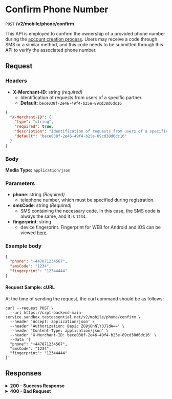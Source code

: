 # Confirm Phone Number

`POST` **/v2/mobile/phone/confirm**

This API is employed to confirm the ownership of a provided phone number during the [account creation process](https://github.com/crypterium-com/api-vault/wiki/Registration-Process). Users may receive a code through SMS or a similar method, and this code needs to be submitted through this API to verify the associated phone number.


## Request

### Headers

- **X-Merchant-ID**: string *(required)*
  - Identification of requests from users of a specific partner.
  - **Default:** `bece038f-2e46-49f4-b25e-89cd38d6dc16`

```json json_schema
{
  "X-Merchant-ID": {
    "type": "string",
    "required": true,
    "description": "Identification of requests from users of a specific partner.",
    "default": "bece038f-2e46-49f4-b25e-89cd38d6dc16"
  }
}
```

### Body

**Media Type:** `application/json`

### Parameters

- **phone**: string *(Required)*
  - telephone number, which must be specified during registration.
- **smsCode**: string *(Required)*
  - SMS containing the necessary code. In this case, the SMS code is always the same, and it is `1234`.
- **fingerprint**: string
  - device fingerprint. Fingerprint for WEB for Android and iOS can be viewed [here](https://github.com/crypterium-com/api-vault/wiki/Digital-signature-verification-and-fingerprint).

### **Example body**
  
```json
{
  "phone": "+447871234567",
  "smsCode": "1234",
  "fingerprint": "12344444"
}
```

#### **Request Sample: cURL**

At the time of sending the request, the curl command should be as follows:

```curl cURL
curl --request POST \
  --url https://crpt-backend-main-service.sandbox.testessential.net/v2/mobile/phone/confirm \
  --header 'Accept: application/json' \
  --header 'Authorization: Basic ZG9jOnNlY3JldA==' \
  --header 'Content-Type: application/json' \
  --header 'X-Merchant-ID: bece038f-2e46-49f4-b25e-89cd38d6dc16' \
  --data '{
  "phone": "+447871234567",
  "smsCode": "1234",
  "fingerprint": "12344444"
}'
```

## Responses

<details>
<summary><strong>200 - Success Response</strong></summary>
  
The response status code indicates that the request was successfully processed.
  
**Media type:** `application/json`
  
- **access_token**: string
  - An encrypted key, a short-lived token for accessing a resource.

- **token_type**: string
  - Bearer token.

- **refresh_token**: string
  - These are credentials for accessing the API in the absence of a user session.

- **expires_in**: integer
  - Token lifetime in seconds.

- **scope**: string
  - Token action space. We almost always have read and write permissions.

  
**Responses example**
```json
{
  "access_token": "eyJhbGciOiJIUzI1NiIsInR5cCI6IkpXVCJ9.eyJzdWIiOiJmYTdiM2UzNi1jNTQ4LTQ2NjMtYWNiZi00YjAwOWMyYTExZjgiLCJleHAiOjE3MDk4MjE1MjIsImlhdCI6MTcwOTczNTEyMn0.Syx7vEDUcgEQ-pNJSjFQPh35wia3Qy-2u_GyFCSiXgk",
  "token_type": "bearer",
  "refresh_token": "_aUCain3dCLOF4NzSvQbXchMuns",
  "expires_in": 86399,
  "scope": "read write"
}
```
</details>


<details>
<summary><strong>400 - Bad Request</strong></summary>

The response status code indicates that the requested page was not found on the server.
  
- **Media type:** `application/json`
  
  

- **message:** string
  - Message displayed to the user.

- **field:** string
  - Specifies the field in the request that caused the error.

- **errorId:** integer
  - Identifier of the error.

- **systemId:** string
  - Identifier of the component.

- **originalMessage:** string
  - The original error message.

- **errorStackTrace:** string
  - The place where the error occurred in the code.

- **data:** object
  - Additional data related to the error, structured as key-value pairs.
    - **additionalProp1:** object
    - **additionalProp2:** object
    - **additionalProp3:** object

- **error:** string
  - Identifier of the error.

    
**Responses example**

```json
{
  "error": "COMMON",
  "errorId": 0,
  "message": "Sorry for inconvenience. We're fixing the issue. If you have urgent questions, contact support",
  "systemId": "core"
}
```

</details>
